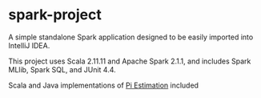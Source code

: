 # spark-project
A simple standalone Spark application designed to be easily imported into IntelliJ IDEA.

This project uses Scala 2.11.11 and Apache Spark 2.1.1, and includes Spark MLlib, Spark SQL, and JUnit 4.4.

Scala and Java implementations of [Pi Estimation](https://spark.apache.org/examples.html) included

